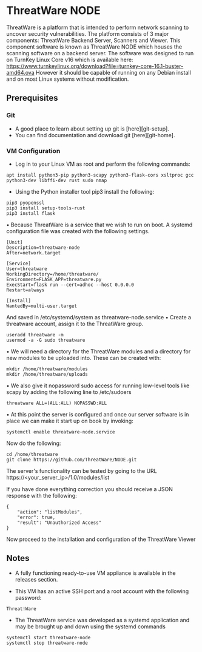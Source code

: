 # ThreatWare NODE
ThreatWare is a platform that is intended to perform network scanning to uncover security vulnerabilities. The platform consists of 3 major components: ThreatWare Backend Server, Scanners and Viewer. This component software is known as ThreatWare NODE which houses the
scanning software on a backend server. The software was designed to run on TurnKey Linux Core v16 which is available here: https://www.turnkeylinux.org/download?file=turnkey-core-16.1-buster-amd64.ova  However it should be capable of running on any Debian install and on most Linux systems without modification.
## Prerequisites

### Git

- A good place to learn about setting up git is [here][git-setup].
- You can find documentation and download git [here][git-home].

### VM Configuration

- Log in to your Linux VM as root and perform the following commands:
```
apt install python3-pip python3-scapy python3-flask-cors xsltproc gcc python3-dev libffi-dev rust sudo nmap
```
- Using the Python installer tool pip3 install the following:
```pip3 install setup-tools
pip3 pyopenssl
pip3 install setup-tools-rust
pip3 install flask
```
•	Because ThreatWare is a service that we wish to run on boot.   A systemd configuration file was created with the following settings.
```
[Unit]
Description=threatware-node
After=network.target

[Service]
User=threatware
WorkingDirectory=/home/threatware/
Environment=FLASK_APP=threatware.py
ExecStart=flask run --cert=adhoc --host 0.0.0.0
Restart=always

[Install]
WantedBy=multi-user.target
```
And saved in /etc/systemd/system as threatware-node.service
• Create a threatware account, assign it to the ThreatWare group.  
```
useradd threatware -m
usermod -a -G sudo threatware
```
•	We will need a directory for the ThreatWare modules and a directory for new modules to be uploaded into.  These can be created with:
```
mkdir /home/threatware/modules
mkdir /home/threatware/uploads
```
•	We also give it nopassword sudo access for running low-level tools like scapy by adding the following line to /etc/sudoers
```
threatware ALL=(ALL:ALL) NOPASSWD:ALL
```
•	At this point the server is configured and once our server software is in place we can make it start up on book by invoking:
```
systemctl enable threatware-node.service
```
Now do the following:
```
cd /home/threatware
git clone https://github.com/ThreatWare/NODE.git
```
The server's functionality can be tested by going to the URL
https://<your_server_ip>/1.0/modules/list

If you have done everything correction you should receive a JSON response with the following:
```
{
    "action": "listModules",
    "error": true,
    "result": "Unauthorized Access"
}
```
Now proceed to the installation and configuration of the ThreatWare Viewer

## Notes

- A fully functioning ready-to-use VM appliance is available in the releases section.

- This VM has an active SSH port and a root account with the following password:
```
Threat!Ware
````
- The ThreatWare service was developed as a systemd application and may be brought up and down using the systemd commands

```
systemctl start threatware-node
systemctl stop threatware-node
```
